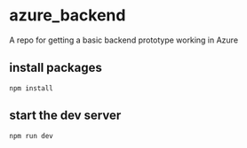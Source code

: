 # azure_backend

A repo for getting a basic backend prototype working in Azure

## install packages

`npm install`

## start the dev server

`npm run dev`
